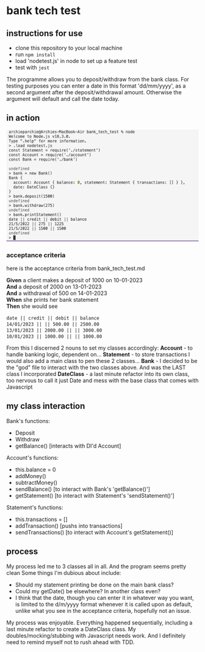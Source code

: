 # bank tech test

## instructions for use

- clone this repository to your local machine
- run `npm install`
- load 'nodetest.js' in node to set up a feature test
- test with `jest`

The programme allows you to deposit/withdraw from the bank class. For testing purposes you can enter a date in this format 'dd/mm/yyyy', as a second argument after the deposit/withdrawal amount. Otherwise the argument will default and call the date today.

## in action

![walkthrough](./readme-screenshot.png)

### acceptance criteria

here is the acceptance criteria from bank_tech_test.md 

**Given** a client makes a deposit of 1000 on 10-01-2023  
**And** a deposit of 2000 on 13-01-2023  
**And** a withdrawal of 500 on 14-01-2023  
**When** she prints her bank statement  
**Then** she would see

```
date || credit || debit || balance
14/01/2023 || || 500.00 || 2500.00
13/01/2023 || 2000.00 || || 3000.00
10/01/2023 || 1000.00 || || 1000.00

```

From this I discerned 2 nouns to set my classes accordingly:
**Account** - to handle banking logic, dependent on...
**Statement** - to store transactions
I would also add a main class to pen these 2 classes...
**Bank** - I decided to be the "god" file to interact with the two classes above. And was the LAST class I incorporated
**DateClass** - a last minute refactor into its own class, too nervous to call it just Date and mess with the base class that comes with Javascript

## my class interaction

Bank's functions:
- Deposit
- Withdraw
- getBalance() [interacts with DI'd Account]

Account's functions:
- this.balance = 0
- addMoney()
- subtractMoney()
- sendBalance() [to interact with Bank's 'getBalance()']
- getStatement() [to interact with Statement's 'sendStatement()']

Statement's functions:
- this.transactions = []
- addTransaction() [pushs into transactions]
- sendTransactions() [to interact with Account's getStatement()]

## process
My process led me to 3 classes all in all. And the program seems pretty clean Some things I'm dubious about include:
- Should my statement printing be done on the main bank class?
- Could my getDate() be elsewhere? In another class even?
- I think that the date, though you can enter it in whatever way you want, is limited to the d/m/yyyy format whenever it is called upon as default, unlike what you see in the acceptance criteria, hopefully not an issue.

My process was enjoyable. Everything happened sequentially, including a last minute refactor to create a DateClass class. My doubles/mocking/stubbing with Javascript needs work. And I definitely need to remind myself not to rush ahead with TDD.